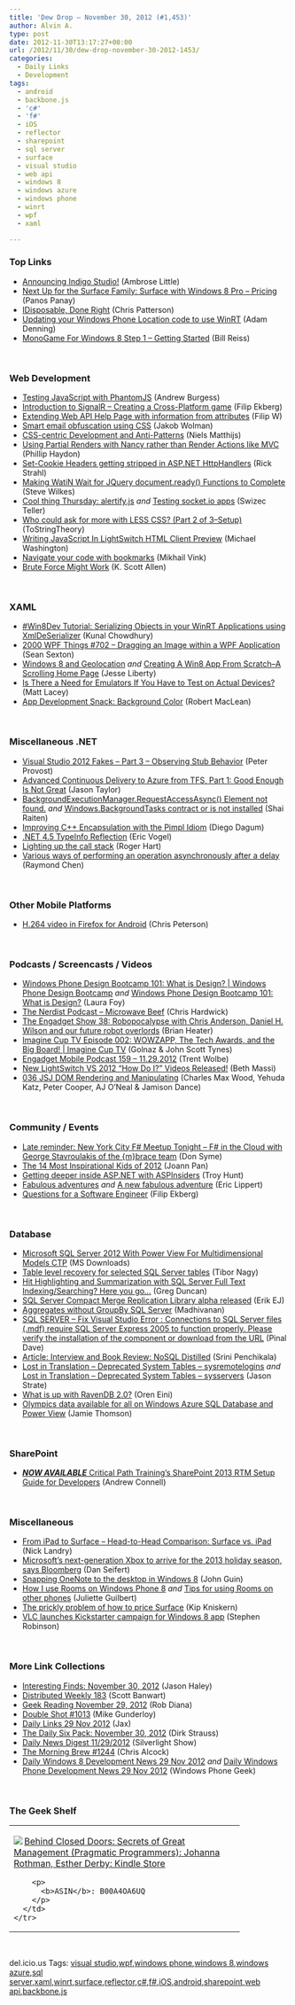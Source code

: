 ```yaml
---
title: 'Dew Drop – November 30, 2012 (#1,453)'
author: Alvin A.
type: post
date: 2012-11-30T13:17:27+00:00
url: /2012/11/30/dew-drop-november-30-2012-1453/
categories:
  - Daily Links
  - Development
tags:
  - android
  - backbone.js
  - 'c#'
  - 'f#'
  - iOS
  - reflector
  - sharepoint
  - sql server
  - surface
  - visual studio
  - web api
  - windows 8
  - windows azure
  - windows phone
  - winrt
  - wpf
  - xaml

---
```

### <a name="top"></a>Top Links

  * <a href="http://www.infragistics.com/community/blogs/indigo-studio/archive/2012/11/29/announcing-indigo-studio.aspx" target="_blank">Announcing Indigo Studio!</a> (Ambrose Little)
  * <a href="http://blogs.technet.com/b/microsoft_blog/archive/2012/11/29/next-up-for-the-surface-family-surface-with-windows-8-pro-pricing.aspx" target="_blank">Next Up for the Surface Family: Surface with Windows 8 Pro – Pricing</a> (Panos Panay)
  * <a href="http://feedproxy.google.com/~r/LosTechies/~3/_IRNWOb6uOM/" target="_blank">IDisposable, Done Right</a> (Chris Patterson)
  * <a href="http://blogs.windows.com/windows_phone/b/wpdev/archive/2012/11/29/updating-your-windows-phone-location-code-to-use-winrt.aspx" target="_blank">Updating your Windows Phone Location code to use WinRT</a> (Adam Denning)
  * <a href="http://www.billreiss.com/monogame-for-windows-8-step-1-getting-started/" target="_blank">MonoGame For Windows 8 Step 1 – Getting Started</a> (Bill Reiss)

&#160;

### <a name="web"></a>Web Development

  * <a href="http://feedproxy.google.com/~r/nettuts/~3/UW_M2aSc3k0/" target="_blank">Testing JavaScript with PhantomJS</a> (Andrew Burgess)
  * <a href="http://blog.filipekberg.se/2012/11/29/introduction-to-signalr-creating-a-cross-platform-game/" target="_blank">Introduction to SignalR – Creating a Cross-Platform game</a> (Filip Ekberg)
  * <a href="http://www.strathweb.com/2012/11/extending-web-api-help-page-with-information-from-attributes/" target="_blank">Extending Web API Help Page with information from attributes</a> (Filip W)
  * <a href="http://feedproxy.google.com/~r/jayway/posts/~3/qrPYqNLeHls/" target="_blank">Smart email obfuscation using CSS</a> (Jakob Wolman)
  * <a href="http://feeds.dzone.com/~r/zones/css/~3/mPOiqrseFbg/css-centric-development-and" target="_blank">CSS-centric Development and Anti-Patterns</a> (Niels Matthijs)
  * <a href="http://www.philliphaydon.com/2012/11/using-partial-renders-with-nancy-rather-than-render-actions-like-mvc/" target="_blank">Using Partial Renders with Nancy rather than Render Actions like MVC</a> (Phillip Haydon)
  * <a href="http://feedproxy.google.com/~r/RickStrahl/~3/sp7QuFdX2rI/SetCookie-Headers-getting-stripped-in-ASPNET-HttpHandlers" target="_blank">Set-Cookie Headers getting stripped in ASP.NET HttpHandlers</a> (Rick Strahl)
  * <a href="http://geekswithblogs.net/mrsteve/archive/2012/11/29/making-watin-wait-for-jquery-document-ready-functions-to-complete.aspx" target="_blank">Making WatiN Wait for JQuery document.ready() Functions to Complete</a> (Steve Wilkes)
  * <a href="http://feedproxy.google.com/~r/AGeekWithAHat2/~3/reEODLDkd-4/5614" target="_blank">Cool thing Thursday: alertify.js</a> _and_ <a href="http://feedproxy.google.com/~r/AGeekWithAHat2/~3/fW7MVKULgQU/5625" target="_blank">Testing socket.io apps</a> (Swizec Teller)
  * <a href="http://geekswithblogs.net/ToStringTheory/archive/2012/11/30/who-could-ask-for-more-with-less-css-part-2.aspx" target="_blank">Who could ask for more with LESS CSS? (Part 2 of 3–Setup)</a> (ToStringTheory)
  * <a href="http://lightswitchhelpwebsite.com/Blog/tabid/61/EntryId/165/Writing-JavaScript-In-LightSwitch-HTML-Client-Preview.aspx" target="_blank">Writing JavaScript In LightSwitch HTML Client Preview</a> (Michael Washington)
  * <a href="http://feedproxy.google.com/~r/jetbrains_webIde/~3/ORvKpQl5Lsg/" target="_blank">Navigate your code with bookmarks</a> (Mikhail Vink)
  * <a href="http://odetocode.com/blogs/scott/archive/2012/11/28/brute-force-might-work.aspx" target="_blank">Brute Force Might Work</a> (K. Scott Allen)

&#160;

### <a name="silverlight"></a>XAML

  * <a href="http://feedproxy.google.com/~r/kunal2383/~3/gSCZ3R8sWlc/win8dev-tutorial-windows-store-winrt-xml-serialization.html" target="_blank">#Win8Dev Tutorial: Serializing Objects in your WinRT Applications using XmlDeSerializer</a> (Kunal Chowdhury)
  * <a href="http://wpf.2000things.com/2012/11/30/702-dragging-an-image-within-a-wpf-application/" target="_blank">2000 WPF Things #702 – Dragging an Image within a WPF Application</a> (Sean Sexton)
  * <a href="http://feedproxy.google.com/~r/JesseLiberty-SilverlightGeek/~3/-u2LypWWBXY/" target="_blank">Windows 8 and Geolocation</a> _and_ <a href="http://feedproxy.google.com/~r/JesseLiberty-SilverlightGeek/~3/Rmf0-3zCdt0/" target="_blank">Creating A Win8 App From Scratch–A Scrolling Home Page</a> (Jesse Liberty)
  * <a href="http://feeds.dzone.com/~r/zones/dotnet/~3/hHU-sIlYRq0/there-need-emulators-if-you" target="_blank">Is There a Need for Emulators If You Have to Test on Actual Devices?</a> (Matt Lacey)
  * <a href="http://mobile.dzone.com/articles/app-development-snack" target="_blank">App Development Snack: Background Color</a> (Robert MacLean)

&#160;

### <a name="dotnet"></a>Miscellaneous .NET

  * <a href="http://feedproxy.google.com/~r/GeekNoise/~3/sEpCTy6yMbc/" target="_blank">Visual Studio 2012 Fakes &#8211; Part 3 &#8211; Observing Stub Behavior</a> (Peter Provost)
  * <a href="http://geekswithblogs.net/jasont/archive/2012/11/29/advanced-continuous-delivery-to-azure-from-tfs-part-1-good.aspx" target="_blank">Advanced Continuous Delivery to Azure from TFS, Part 1: Good Enough Is Not Great</a> (Jason Taylor)
  * <a href="http://feedproxy.google.com/~r/ShaiRaiten/~3/_TtGEaZgZbc/backgroundexecutionmanager-requestaccessasync-element-not-found.aspx" target="_blank">BackgroundExecutionManager.RequestAccessAsync() Element not found.</a> _and_ <a href="http://feedproxy.google.com/~r/ShaiRaiten/~3/ARa3hh5wC6M/windows-backgroundtasks-contract-or-is-not-installed.aspx" target="_blank">Windows.BackgroundTasks contract or is not installed</a> (Shai Raiten)
  * <a href="http://visualstudiomagazine.com/articles/2012/11/29/the-pimpl-idiom-in-c-plus-plus.aspx" target="_blank">Improving C++ Encapsulation with the Pimpl Idiom</a> (Diego Dagum)
  * <a href="http://visualstudiomagazine.com/articles/2012/11/29/typeinfo-reflection.aspx" target="_blank">.NET 4.5 TypeInfo Reflection</a> (Eric Vogel)
  * <a href="http://www.reflector.net/2012/11/lighting-up-the-call-stack/" target="_blank">Lighting up the call stack</a> (Roger Hart)
  * <a href="http://blogs.msdn.com/b/oldnewthing/archive/2012/11/29/10372870.aspx" target="_blank">Various ways of performing an operation asynchronously after a delay</a> (Raymond Chen)

&#160;

### <a name="mobile"></a>Other Mobile Platforms

  * <a href="https://hacks.mozilla.org/2012/11/h264-video-in-firefox-for-android/" target="_blank">H.264 video in Firefox for Android</a> (Chris Peterson)

&#160;

### <a name="podcasts"></a>Podcasts / Screencasts / Videos

  * <a href="http://channel9.msdn.com/Series/Windows-Phone-Design-Bootcamp/Windows-Phone-Design-Bootcamp-101-What-is-Design" target="_blank">Windows Phone Design Bootcamp 101: What is Design? | Windows Phone Design Bootcamp</a> _and_ <a href="http://channel9.msdn.com/Blogs/Windows-Phone-7/Windows-Phone-Design-Bootcamp-101-What-is-Design" target="_blank">Windows Phone Design Bootcamp 101: What is Design?</a> (Laura Foy)
  * <a href="http://nerdist.libsyn.com/microwave-beef" target="_blank">The Nerdist Podcast &#8211; Microwave Beef</a> (Chris Hardwick)
  * <a href="http://www.engadget.com/2012/11/29/the-engadget-show-38/" target="_blank">The Engadget Show 38: Robopocalypse with Chris Anderson, Daniel H. Wilson and our future robot overlords</a> (Brian Heater)
  * <a href="http://channel9.msdn.com/Series/Imagine-Cup-TV/Imagine-Cup-TV-Episode-002-WOWZAPP-The-Tech-Awards-and-the-Big-Board" target="_blank">Imagine Cup TV Episode 002: WOWZAPP, The Tech Awards, and the Big Board! | Imagine Cup TV</a> (Golnaz & John Scott Tynes)
  * <a href="http://www.engadget.com/2012/11/29/engadget-mobile-podcast-159-11-29-2012/" target="_blank">Engadget Mobile Podcast 159 &#8211; 11.29.2012</a> (Trent Wolbe)
  * <a href="http://blogs.msdn.com/b/bethmassi/archive/2012/11/29/new-lightswitch-vs-2012-how-do-i-videos-released.aspx" target="_blank">New LightSwitch VS 2012 “How Do I?” Videos Released!</a> (Beth Massi)
  * <a href="http://javascriptjabber.com/036-jsj-dom-rendering-and-manipulating/" target="_blank">036 JSJ DOM Rendering and Manipulating</a> (Charles Max Wood, Yehuda Katz, Peter Cooper, AJ O’Neal & Jamison Dance)

&#160;

### <a name="events"></a>Community / Events

  * <a href="http://blogs.msdn.com/b/dsyme/archive/2012/11/29/late-reminder-new-york-city-f-meetup-tonight-f-in-the-cloud-with-george-stavroulakis-of-the-m-brace-team.aspx" target="_blank">Late reminder: New York City F# Meetup Tonight &#8211; F# in the Cloud with George Stavroulakis of the {m}brace team</a> (Don Syme)
  * <a href="http://feedproxy.google.com/~r/Mashable/~3/-GpEvDoEz6o/" target="_blank">The 14 Most Inspirational Kids of 2012</a> (Joann Pan)
  * <a href="http://feedproxy.google.com/~r/TroyHunt/~3/RjKcTK0MEMo/getting-deeper-inside-aspnet-with.html" target="_blank">Getting deeper inside ASP.NET with ASPInsiders</a> (Troy Hunt)
  * <a href="http://ericlippert.com/2012/11/29/fabulous-adventures/" target="_blank">Fabulous adventures</a> _and_ <a href="http://blogs.msdn.com/b/ericlippert/archive/2012/11/29/a-new-fabulous-adventure.aspx" target="_blank">A new fabulous adventure</a> (Eric Lippert)
  * <a href="http://blog.filipekberg.se/2012/11/30/questions-for-a-software-engineer/" target="_blank">Questions for a Software Engineer</a> (Filip Ekberg)

&#160;

### <a name="sql"></a>Database

  * <a href="http://www.microsoft.com/en-us/download/details.aspx?id=35822&WT.mc_id=rss_alldownloads_all" target="_blank">Microsoft SQL Server 2012 With Power View For Multidimensional Models CTP</a> (MS Downloads)
  * <a href="http://feedproxy.google.com/~r/MSSQLTips-LatestSqlServerTips/~3/oRxrXjriiw8/tip.asp" target="_blank">Table level recovery for selected SQL Server tables</a> (Tibor Nagy)
  * <a href="http://coolthingoftheday.blogspot.com/2012/11/hit-highlighting-and-summarization-with.html" target="_blank">Hit Highlighting and Summarization with SQL Server Full Text Indexing/Searching? Here you go&#8230;</a> (Greg Duncan)
  * <a href="http://feedproxy.google.com/~r/ErikejBlogsAboutSqlCompactnetAndRelatedStuff/~3/ys7kXFDaSvk/sql-server-compact-merge-replication.html" target="_blank">SQL Server Compact Merge Replication Library alpha released</a> (Erik EJ)
  * <a href="http://feedproxy.google.com/~r/sqlservercurry/blog/~3/u0omWwPFs5U/aggregates-without-groupby-sql-server.html" target="_blank">Aggregates without GroupBy SQL Server</a> (Madhivanan)
  * <a href="http://blog.sqlauthority.com/2012/11/30/sql-server-fix-visual-studio-error-connections-to-sql-server-files-mdf-require-sql-server-express-2005-to-function-properly-please-verify-the-installation-of-the-component-or-download-from-the/" target="_blank">SQL SERVER – Fix Visual Studio Error : Connections to SQL Server files (.mdf) require SQL Server Express 2005 to function properly. Please verify the installation of the component or download from the URL</a> (Pinal Dave)
  * <a href="http://www.infoq.com/articles/nosql-distilled-book-review" target="_blank">Article: Interview and Book Review: NoSQL Distilled</a> (Srini Penchikala)
  * <a href="http://www.sqlservercentral.com/blogs/stratesql/2012/11/29/lost-in-translation-deprecated-system-tables-sysremotelogins/" target="_blank">Lost in Translation – Deprecated System Tables – sysremotelogins</a> _and_ <a href="http://www.sqlservercentral.com/blogs/stratesql/2012/11/29/lost-in-translation-deprecated-system-tables-sysservers/" target="_blank">Lost in Translation – Deprecated System Tables – sysservers</a> (Jason Strate)
  * <a href="http://feedproxy.google.com/~r/AyendeRahien/~3/6qwQwNthp_c/what-is-up-with-ravendb-2-0" target="_blank">What is up with RavenDB 2.0?</a> (Oren Eini)
  * <a href="http://feedproxy.google.com/~r/jamiet/~3/865x4zTv80s/olympics-data-available-for-all-on-windows-azure-sql-database.aspx" target="_blank">Olympics data available for all on Windows Azure SQL Database and Power View</a> (Jamie Thomson)

&#160;

### <a name="sp"></a>SharePoint

  * <a href="http://feedproxy.google.com/~r/AndrewConnell/~3/I-dScUQzkiQ/now-available-critical-path-trainingrsquos-sharepoint-2013-rtm-setup-guide.aspx" target="_blank">***NOW AVAILABLE*** Critical Path Training’s SharePoint 2013 RTM Setup Guide for Developers</a> (Andrew Connell)

&#160;

### <a name="misc"></a>Miscellaneous

  * <a href="http://www.infragistics.com/community/blogs/nick-landry/archive/2012/11/29/from-ipad-to-surface-head-to-head-comparison-surface-vs-ipad.aspx" target="_blank">From iPad to Surface – Head-to-Head Comparison: Surface vs. iPad</a> (Nick Landry)
  * <a href="http://www.theverge.com/2012/11/29/3708146/microsofts-next-generation-xbox-2013-holidays-bloomberg" target="_blank">Microsoft&#8217;s next-generation Xbox to arrive for the 2013 holiday season, says Bloomberg</a> (Dan Seifert)
  * <a href="http://blogs.msdn.com/b/johnguin/archive/2012/11/29/snapping-onenote-to-the-desktop-in-windows-8.aspx" target="_blank">Snapping OneNote to the desktop in Windows 8</a> (John Guin)
  * <a href="http://blogs.windows.com/windows_phone/b/windowsphone/archive/2012/11/29/how-i-use-rooms-on-windows-phone-8.aspx" target="_blank">How I use Rooms on Windows Phone 8</a> _and_ <a href="http://blogs.windows.com/windows_phone/b/windowsphone/archive/2012/11/29/tips-for-using-rooms-on-other-phones.aspx" target="_blank">Tips for using Rooms on other phones</a> (Juliette Guilbert)
  * <a href="http://feedproxy.google.com/~r/liveside/~3/dcu3gTx4m9Y/" target="_blank">The prickly problem of how to price Surface</a> (Kip Kniskern)
  * <a href="http://www.neowin.net/news/vlc-launches-kickstarter-campaign-for-windows-8-app" target="_blank">VLC launches Kickstarter campaign for Windows 8 app</a> (Stephen Robinson)

&#160;

### <a name="links"></a>More Link Collections

  * <a href="http://jasonhaley.com/blog/post.aspx?id=b47a4741-3d0d-4e9b-a6eb-361fd5a439d4" target="_blank">Interesting Finds: November 30, 2012</a> (Jason Haley)
  * <a href="http://feedproxy.google.com/~r/roguetechnology/~3/QKxgBvnZXPk/" target="_blank">Distributed Weekly 183</a> (Scott Banwart)
  * <a href="http://feedproxy.google.com/~r/RegularGeek/~3/RK8bv_ZGVCs/" target="_blank">Geek Reading November 29, 2012</a> (Rob Diana)
  * <a href="http://afreshcup.com/home/2012/11/30/double-shot-1013.html" target="_blank">Double Shot #1013</a> (Mike Gunderloy)
  * <a href="http://feedproxy.google.com/~r/parsimonyjax/~3/YaE3jJL8xP8/daily-links-29-nov-2012.html" target="_blank">Daily Links 29 Nov 2012</a> (Jax)
  * <a href="http://feeds.feedblitz.com/~/36009984/0/dirkstrauss~The-Daily-Six-Pack-November" target="_blank">The Daily Six Pack: November 30, 2012</a> (Dirk Strauss)
  * <a href="http://feedproxy.google.com/~r/silverlightshow/~3/lHy4yetBILw/Daily-News-Digest-11-29-2012.aspx" target="_blank">Daily News Digest 11/29/2012</a> (Silverlight Show)
  * <a href="http://feedproxy.google.com/~r/ReflectivePerspective/~3/pPg2hTWln2E/" target="_blank">The Morning Brew #1244</a> (Chris Alcock)
  * <a href="http://www.windowsphonegeek.com/windows-8-news/daily-windows-8-development-news-29-nov-2012" target="_blank">Daily Windows 8 Development News 29 Nov 2012</a> _and_ <a href="http://feedproxy.google.com/~r/Windowsphonegeek/~3/pbWx5nulIXc/daily-windows-phone-development-news-29-nov-2012" target="_blank">Daily Windows Phone Development News 29 Nov 2012</a> (Windows Phone Geek)

&#160;

### <a name="shelf"></a>The Geek Shelf

<div style="padding-bottom: 0px; margin: 0px; padding-left: 0px; padding-right: 0px; display: inline; float: none; padding-top: 0px" id="scid:7dc1bd33-94bd-46fd-a20b-0131235bcd47:cfc32b6f-aa22-4b84-821a-bfac77fca28c" class="wlWriterEditableSmartContent">
  <table cellspacing="0" cellpadding="2" width="400" border="0" unselectable="on">
    <tr>
      <td valign="top" width="400">
        <p>
          <a title="Behind Closed Doors: Secrets of Great Management (Pragmatic Programmers): Johanna Rothman, Esther Derby: Kindle Store" href="http://www.amazon.com/exec/obidos/ASIN/B00A4OA6UQ/alvinashcraft-20"><img data-recalc-dims="1" decoding="async" src="https://i0.wp.com/images.amazon.com/images/P/B00A4OA6UQ.01.MZZZZZZZ.jpg?w=660" border="0" align="left" style="float:left" />Behind Closed Doors: Secrets of Great Management (Pragmatic Programmers): Johanna Rothman, Esther Derby: Kindle Store</a>
        </p>
        
        <p>
          <b>ASIN</b>: B00A4OA6UQ
        </p>
      </td>
    </tr>
  </table>
</div>

&#160;

<div style="padding-bottom: 0px; margin: 0px; padding-left: 0px; padding-right: 0px; display: inline; float: none; padding-top: 0px" id="scid:0767317B-992E-4b12-91E0-4F059A8CECA8:81827c27-2352-4cde-a7af-4896eb5fa12e" class="wlWriterEditableSmartContent">
  del.icio.us Tags: <a href="http://del.icio.us/popular/visual+studio" rel="tag">visual studio</a>,<a href="http://del.icio.us/popular/wpf" rel="tag">wpf</a>,<a href="http://del.icio.us/popular/windows+phone" rel="tag">windows phone</a>,<a href="http://del.icio.us/popular/windows+8" rel="tag">windows 8</a>,<a href="http://del.icio.us/popular/windows+azure" rel="tag">windows azure</a>,<a href="http://del.icio.us/popular/sql+server" rel="tag">sql server</a>,<a href="http://del.icio.us/popular/xaml" rel="tag">xaml</a>,<a href="http://del.icio.us/popular/winrt" rel="tag">winrt</a>,<a href="http://del.icio.us/popular/surface" rel="tag">surface</a>,<a href="http://del.icio.us/popular/reflector" rel="tag">reflector</a>,<a href="http://del.icio.us/popular/c%23" rel="tag">c#</a>,<a href="http://del.icio.us/popular/f%23" rel="tag">f#</a>,<a href="http://del.icio.us/popular/iOS" rel="tag">iOS</a>,<a href="http://del.icio.us/popular/android" rel="tag">android</a>,<a href="http://del.icio.us/popular/sharepoint" rel="tag">sharepoint</a>,<a href="http://del.icio.us/popular/web+api" rel="tag">web api</a>,<a href="http://del.icio.us/popular/backbone.js" rel="tag">backbone.js</a>
</div>